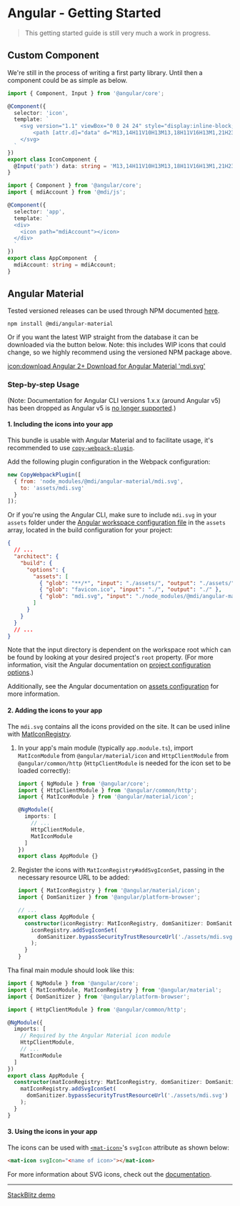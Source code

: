 # Angular - Getting Started

> This getting started guide is still very much a work in progress.

## Custom Component

We're still in the process of writing a first party library. Until then a component could be as simple as below.

```typescript
import { Component, Input } from '@angular/core';

@Component({
  selector: 'icon',
  template: `
    <svg version="1.1" viewBox="0 0 24 24" style="display:inline-block;width:1.5rem">
        <path [attr.d]="data" d="M13,14H11V10H13M13,18H11V16H13M1,21H23L12,2L1,21Z" />
    </svg>
  `
})
export class IconComponent {
  @Input('path') data: string = 'M13,14H11V10H13M13,18H11V16H13M1,21H23L12,2L1,21Z';
}
```

```typescript
import { Component } from '@angular/core';
import { mdiAccount } from '@mdi/js';

@Component({
  selector: 'app',
  template: `
  <div>
    <icon path="mdiAccount"></icon>
  </div>
  `
})
export class AppComponent  {
  mdiAccount: string = mdiAccount;
}
```

## Angular Material

Tested versioned releases can be used through NPM documented [here](https://www.npmjs.com/package/@mdi/angular-material).

```
npm install @mdi/angular-material
```

Or if you want the latest WIP straight from the database it can be downloaded via the button below. Note: this includes WIP icons that could change, so we highly recommend using the versioned NPM package above.

<a href="https://materialdesignicons.com/api/download/angularmaterial/38EF63D0-4744-11E4-B3CF-842B2B6CFE1B" class="button">icon:download Angular 2+ Download for Angular Material 'mdi.svg'</a>

### Step-by-step Usage

(Note: Documentation for Angular CLI versions 1.x.x (around Angular v5) has been dropped
as Angular v5 is [no longer supported](https://angular.io/guide/releases#support-policy-and-schedule).)

#### 1. Including the icons into your app

This bundle is usable with Angular Material and to facilitate usage, it's recommended to use
[`copy-webpack-plugin`](https://github.com/webpack-contrib/copy-webpack-plugin).

Add the following plugin configuration in the Webpack configuration:

```javascript
new CopyWebpackPlugin([
  { from: 'node_modules/@mdi/angular-material/mdi.svg',
    to: 'assets/mdi.svg'
  }
]);
```

Or if you're using the Angular CLI, make sure to include `mdi.svg` in your `assets`
folder under the [Angular workspace configuration file](https://angular.io/guide/workspace-config)
in the `assets` array, located in the build configuration for your project:

```json
{
  // ...
  "architect": {
    "build": {
      "options": {
        "assets": [
          { "glob": "**/*", "input": "./assets/", "output": "./assets/" },
          { "glob": "favicon.ico", "input": "./", "output": "./" },
          { "glob": "mdi.svg", "input": "./node_modules/@mdi/angular-material", "output": "./assets" }
        ]
      }
    }
  }
  // ...
}
```

Note that the input directory is dependent on the workspace root which can be found
by looking at your desired project's `root` property. (For more information, visit the
Angular documentation on [project configuration options](https://angular.io/guide/workspace-config#project-configuration-options).)

Additionally, see the Angular documentation on [assets configuration](https://angular.io/guide/workspace-config#assets-configuration)
for more information.

#### 2. Adding the icons to your app

The `mdi.svg` contains all the icons provided on the site. It can be used inline with
[MatIconRegistry](https://material.angular.io/components/icon/api#MatIconRegistry).

1. In your app's main module (typically `app.module.ts`), import `MatIconModule` from
`@angular/material/icon` and `HttpClientModule` from `@angular/common/http`
(`HttpClientModule` is needed for the icon set to be loaded correctly):

    ```typescript
    import { NgModule } from '@angular/core';
    import { HttpClientModule } from '@angular/common/http';
    import { MatIconModule } from '@angular/material/icon';

    @NgModule({
      imports: [
        // ...
        HttpClientModule,
        MatIconModule
      ]
    })
    export class AppModule {}
    ```

2. Register the icons with `MatIconRegistry#addSvgIconSet`, passing in the necessary
resource URL to be added:

    ```typescript
    import { MatIconRegistry } from '@angular/material/icon';
    import { DomSanitizer } from '@angular/platform-browser';

    // ...
    export class AppModule {
      constructor(iconRegistry: MatIconRegistry, domSanitizer: DomSanitizer) {
        iconRegistry.addSvgIconSet(
          domSanitizer.bypassSecurityTrustResourceUrl('./assets/mdi.svg')
        );
      }
    }
    ```

Tha final main module should look like this:

```typescript
import { NgModule } from '@angular/core';
import { MatIconModule, MatIconRegistry } from '@angular/material';
import { DomSanitizer } from '@angular/platform-browser';

import { HttpClientModule } from '@angular/common/http';

@NgModule({
  imports: [
    // Required by the Angular Material icon module
    HttpClientModule,
    // ...
    MatIconModule
  ]
})
export class AppModule {
  constructor(matIconRegistry: MatIconRegistry, domSanitizer: DomSanitizer){
    matIconRegistry.addSvgIconSet(
      domSanitizer.bypassSecurityTrustResourceUrl('./assets/mdi.svg')
    );
  }
}
```

#### 3. Using the icons in your app

The icons can be used with [`<mat-icon>`](https://material.angular.io/components/icon/api#MatIcon)'s
`svgIcon` attribute as shown below:

```html
<mat-icon svgIcon="<name of icon>"></mat-icon>
```

For more information about SVG icons, check out the [documentation](https://material.angular.io/components/icon/overview#svg-icons).

---

[StackBlitz demo](https://stackblitz.com/edit/mdi-material-example)
